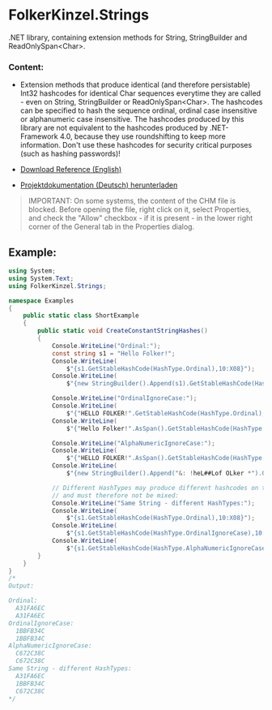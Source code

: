 # FolkerKinzel.Strings
.NET library, containing extension methods for String, StringBuilder and ReadOnlySpan&lt;Char&gt;.

### Content:
* Extension methods that produce identical (and therefore persistable) Int32 hashcodes for identical Char sequences everytime they are called - even on String, StringBuilder or ReadOnlySpan&lt;Char&gt;. The hashcodes can be specified to hash the sequence ordinal, ordinal case insensitive or alphanumeric case insensitive. The hashcodes produced by this library are not equivalent to the hashcodes produced by .NET-Framework 4.0, because they use roundshifting to keep more information. Don't use these hashcodes for security critical purposes (such as hashing passwords)!


* [Download Reference (English)](https://github.com/FolkerKinzel/Strings/blob/master/ProjectReference/1.2.0/FolkerKinzel.Strings.Reference.en.chm)

* [Projektdokumentation (Deutsch) herunterladen](https://github.com/FolkerKinzel/Strings/blob/master/ProjectReference/1.2.0/FolkerKinzel.Strings.Doku.de.chm)

> IMPORTANT: On some systems, the content of the CHM file is blocked. Before opening the file, right click on it, select Properties, and check the "Allow" checkbox - if it is present - in the lower right corner of the General tab in the Properties dialog.

## Example:
```C#
using System;
using System.Text;
using FolkerKinzel.Strings;

namespace Examples
{
    public static class ShortExample
    {
        public static void CreateConstantStringHashes()
        {
            Console.WriteLine("Ordinal:");
            const string s1 = "Hello Folker!";
            Console.WriteLine(
                $"{s1.GetStableHashCode(HashType.Ordinal),10:X08}");
            Console.WriteLine(
                $"{new StringBuilder().Append(s1).GetStableHashCode(HashType.Ordinal),10:X08}");

            Console.WriteLine("OrdinalIgnoreCase:");
            Console.WriteLine(
                $"{"HELLO FOLKER!".GetStableHashCode(HashType.Ordinal),10:X08}");
            Console.WriteLine(
                $"{"Hello Folker!".AsSpan().GetStableHashCode(HashType.OrdinalIgnoreCase),10:X08}");

            Console.WriteLine("AlphaNumericIgnoreCase:");
            Console.WriteLine(
                $"{"HELLO FOLKER!".AsSpan().GetStableHashCode(HashType.AlphaNumericIgnoreCase),10:X08}");
            Console.WriteLine(
                $"{new StringBuilder().Append("&: !heL##Lof OLker *").GetStableHashCode(HashType.AlphaNumericIgnoreCase),10:X08}");

            // Different HashTypes may produce different hashcodes on the same Char sequence
            // and must therefore not be mixed:
            Console.WriteLine("Same String - different HashTypes:");
            Console.WriteLine(
                $"{s1.GetStableHashCode(HashType.Ordinal),10:X08}");
            Console.WriteLine(
                $"{s1.GetStableHashCode(HashType.OrdinalIgnoreCase),10:X08}");
            Console.WriteLine(
                $"{s1.GetStableHashCode(HashType.AlphaNumericIgnoreCase),10:X08}");
        }
    }
}
/*
Output:

Ordinal:
  A31FA6EC
  A31FA6EC
OrdinalIgnoreCase:
  1BBFB34C
  1BBFB34C
AlphaNumericIgnoreCase:
  C672C38C
  C672C38C
Same String - different HashTypes:
  A31FA6EC
  1BBFB34C
  C672C38C
*/
```